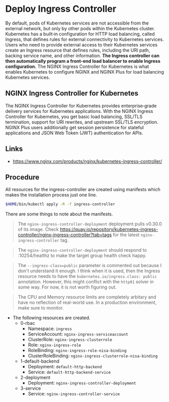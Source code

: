 # Deploy Ingress Controller

By default, pods of Kubernetes services are not accessible from the external network, but only by other pods within the Kubernetes cluster. Kubernetes has a built‑in configuration for HTTP load balancing, called Ingress, that defines rules for external connectivity to Kubernetes services. Users who need to provide external access to their Kubernetes services create an Ingress resource that defines rules, including the URI path, backing service name, and other information. **The Ingress controller can then automatically program a front‑end load balancer to enable Ingress configuration.** The NGINX Ingress Controller for Kubernetes is what enables Kubernetes to configure NGINX and NGINX Plus for load balancing Kubernetes services.

## NGINX Ingress Controller for Kubernetes

The NGINX Ingress Controller for Kubernetes provides enterprise‑grade delivery services for Kubernetes applications. With the NGINX Ingress Controller for Kubernetes, you get basic load balancing, SSL/TLS termination, support for URI rewrites, and upstream SSL/TLS encryption. NGINX Plus users additionally get session persistence for stateful applications and JSON Web Token (JWT) authentication for APIs.

## Links

* https://www.nginx.com/products/nginx/kubernetes-ingress-controller/

## Procedure

All resources for the ingress-controller are created using manifests which makes the installation process just one line.

```bash
$HOME/bin/kubectl apply -R -f ingress-controller
```

There are some things to note about the manifests.

>The `nginx-ingress-controller-deployment` deployment pulls v0.30.0 of its image. Check https://quay.io/repository/kubernetes-ingress-controller/nginx-ingress-controller?tab=tags for the latest `nginx-ingress-controller` tag.

>The `nginx-ingress-controller-deployment` should respond to :10254/healthz to make the target group health check happy.

>The `--ingress-class=public` parameter is commented out because I don't understand it enough. I think when it is used, then the Ingress resource needs to have the `kubernetes.io/ingress.class: public` annotation. However, this might conflict with the `http01` solver in some way. For now, it is not worth figuring out.

>The CPU and Memory resource limits are completely arbitary and have no reflection of real-world use. In a production environment, make sure to monitor.

* The following resources are created.
  * 0-rbac
    * Namespace: `ingress`
    * ServiceAccount: `nginx-ingress-serviceaccount`
    * ClusterRole: `nginx-ingress-clusterrole`
    * Role: `nginx-ingress-role`
    * RoleBinding: `nginx-ingress-role-nisa-binding`
    * ClusterRoleBinding: `nginx-ingress-clusterrole-nisa-binding`
  * 1-default-backend
    * Deployment: `default-http-backend`
    * Service: `default-http-backend-service`
  * 2-deployment
    * Deployment: `nginx-ingress-controller-deployment`
  * 3-service
    * Service: `nginx-ingress-controller-service`
